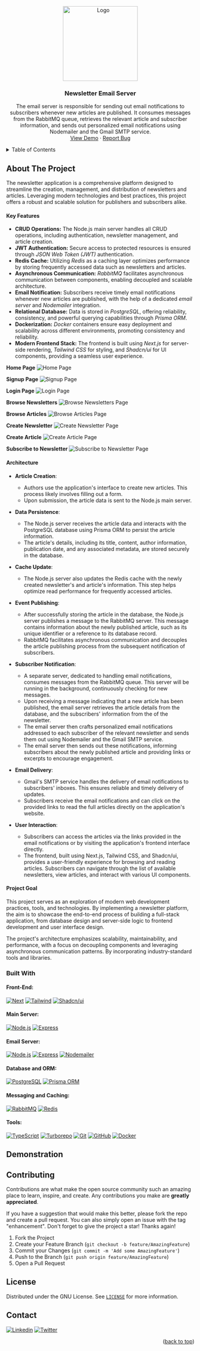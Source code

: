 <!-- PROJECT LOGO -->
<div align="center">
    <img src="https://github.com/KishorBalgi/Peer-to-Peer-Video-Communication/assets/75678927/4867b00c-4dc6-4a52-ae05-6d994a875528" alt="Logo" width="200" height="200">

  <h3 align="center">Newsletter Email Server</h3>

  <p align="center">
    The email server is responsible for sending out email notifications to subscribers whenever new articles are published. It consumes messages from the RabbitMQ queue, retrieves the relevant article and subscriber information, and sends out personalized email notifications using Nodemailer and the Gmail SMTP service.
    <br />
    <a href="">View Demo</a>
    ·
    <a href="https://github.com/KishorBalgi/newsletter-platform/issues">Report Bug</a>
  </p>
</div>

<!-- TABLE OF CONTENTS -->

<a name="readme-top"></a>

<details>
  <summary>Table of Contents</summary>
  <ol>
    <li>
      <a href="#about-the-project">About The Project</a>
      <ul>
        <li><a href="#built-with">Built With</a></li>
      </ul>
    </li>
    <li><a href="#demonstration">Demonstration</a></li>
    <li><a href="#contributing">Contributing</a></li>
    <li><a href="#license">License</a></li>
    <li><a href="#contact">Contact</a></li>

  </ol>
</details>

<!-- ABOUT THE PROJECT -->

## About The Project

The newsletter application is a comprehensive platform designed to streamline the creation, management, and distribution of newsletters and articles. Leveraging modern technologies and best practices, this project offers a robust and scalable solution for publishers and subscribers alike.

#### Key Features

- **CRUD Operations:** The Node.js main server handles all CRUD operations, including authentication, newsletter management, and article creation.
- **JWT Authentication:** Secure access to protected resources is ensured through _JSON Web Token (JWT)_ authentication.
- **Redis Cache:** Utilizing _Redis_ as a caching layer optimizes performance by storing frequently accessed data such as newsletters and articles.
- **Asynchronous Communication:** _RabbitMQ_ facilitates asynchronous communication between components, enabling decoupled and scalable architecture.
- **Email Notification:** Subscribers receive timely email notifications whenever new articles are published, with the help of a dedicated _email server_ and _Nodemailer_ integration.
- **Relational Database:** Data is stored in _PostgreSQL_, offering reliability, consistency, and powerful querying capabilities through _Prisma ORM_.
- **Dockerization:** _Docker_ containers ensure easy deployment and scalability across different environments, promoting consistency and reliability.
- **Modern Frontend Stack:** The frontend is built using _Next.js_ for server-side rendering, _Tailwind CSS_ for styling, and _Shadcn/ui_ for UI components, providing a seamless user experience.

**Home Page**
<img src="" alt="Home Page">

**Signup Page**
<img src="" alt="Signup Page">

**Login Page**
<img src="" alt="Login Page">

**Browse Newsletters**
<img src="" alt="Browse Newsletters Page">

**Browse Articles**
<img src="" alt="Browse Articles Page">

**Create Newsletter**
<img src="" alt="Create Newsletter Page">

**Create Article**
<img src="" alt="Create Article Page">

**Subscribe to Newsletter**
<img src="" alt="Subscribe to Newsletter Page">

#### Architecture

- **Article Creation**:

  - Authors use the application's interface to create new articles. This process likely involves filling out a form.
  - Upon submission, the article data is sent to the Node.js main server.

- **Data Persistence**:

  - The Node.js server receives the article data and interacts with the PostgreSQL database using Prisma ORM to persist the article information.
  - The article's details, including its title, content, author information, publication date, and any associated metadata, are stored securely in the database.

- **Cache Update**:

  - The Node.js server also updates the Redis cache with the newly created newsletter's and article's information. This step helps optimize read performance for frequently accessed articles.

- **Event Publishing**:

  - After successfully storing the article in the database, the Node.js server publishes a message to the RabbitMQ server. This message contains information about the newly published article, such as its unique identifier or a reference to its database record.
  - RabbitMQ facilitates asynchronous communication and decouples the article publishing process from the subsequent notification of subscribers.

- **Subscriber Notification**:

  - A separate server, dedicated to handling email notifications, consumes messages from the RabbitMQ queue. This server will be running in the background, continuously checking for new messages.
  - Upon receiving a message indicating that a new article has been published, the email server retrieves the article details from the database, and the subscribers' information from the of the newsletter.
  - The email server then crafts personalized email notifications addressed to each subscriber of the relevant newsletter and sends them out using Nodemailer and the Gmail SMTP service.
  - The email server then sends out these notifications, informing subscribers about the newly published article and providing links or excerpts to encourage engagement.

- **Email Delivery**:

  - Gmail's SMTP service handles the delivery of email notifications to subscribers' inboxes. This ensures reliable and timely delivery of updates.
  - Subscribers receive the email notifications and can click on the provided links to read the full articles directly on the application's website.

- **User Interaction**:
  - Subscribers can access the articles via the links provided in the email notifications or by visiting the application's frontend interface directly.
  - The frontend, built using Next.js, Tailwind CSS, and Shadcn/ui, provides a user-friendly experience for browsing and reading articles. Subscribers can navigate through the list of available newsletters, view articles, and interact with various UI components.

#### Project Goal

This project serves as an exploration of modern web development practices, tools, and technologies. By implementing a newsletter platform, the aim is to showcase the end-to-end process of building a full-stack application, from database design and server-side logic to frontend development and user interface design.

The project's architecture emphasizes scalability, maintainability, and performance, with a focus on decoupling components and leveraging asynchronous communication patterns. By incorporating industry-standard tools and libraries.

### Built With

#### Front-End:

[![Next][Next.js]][Next-url]
[![Tailwind][tailwind]][tailwind-url]
[![Shadcn/ui][Shadcn]][Shadcn-url]

#### Main Server:

[![Node.js][Node.js]][Node.js-url]
[![Express][Express]][Express-url]

#### Email Server:

[![Node.js][Node.js]][Node.js-url]
[![Express][Express]][Express-url]
[![Nodemailer][Nodemailer]][Nodemailer-url]

#### Database and ORM:

[![PostgreSQL][Postgre]][Postgre-url]
[![Prisma ORM][prisma]][prisma-url]

#### Messaging and Caching:

[![RabbitMQ][RabbitMQ]][RabbitMQ-url]
[![Redis][Redis]][Redis-url]

#### Tools:

[![TypeScript][TS]][TS-url]
[![Turborepo][Turborepo]][Turborepo-url]
[![Git][Git]][Git-url]
[![GitHub][GitHub]][GitHub-url]
[![Docker][Docker]][Docker-url]

<!-- [![Prometheus][Prometheus]][Prometheus-url]
[![Grafana][Grafana]][Grafana-url] -->

## Demonstration

<!-- CONTRIBUTING -->

## Contributing

Contributions are what make the open source community such an amazing place to learn, inspire, and create. Any contributions you make are **greatly appreciated**.

If you have a suggestion that would make this better, please fork the repo and create a pull request. You can also simply open an issue with the tag "enhancement".
Don't forget to give the project a star! Thanks again!

1. Fork the Project
2. Create your Feature Branch (`git checkout -b feature/AmazingFeature`)
3. Commit your Changes (`git commit -m 'Add some AmazingFeature'`)
4. Push to the Branch (`git push origin feature/AmazingFeature`)
5. Open a Pull Request

<!-- LICENSE -->

## License

Distributed under the GNU License. See [`LICENSE`](https://github.com/KishorBalgi/newsletter-platform/blob/main/LICENSE) for more information.

<!-- CONTACT -->

## Contact

[![Linkedin][lnk]][lnk-url]
[![Twitter][twitter]][twitter-url]

<p align="right">(<a href="#readme-top">back to top</a>)</p>

<!-- MARKDOWN LINKS & IMAGES -->

[Next.js]: https://img.shields.io/badge/next.js-000000?style=for-the-badge&logo=nextdotjs&logoColor=white
[Next-url]: https://nextjs.org/
[TS]: https://img.shields.io/badge/TypeScript-007ACC?style=for-the-badge&logo=typescript&logoColor=white
[TS-url]: https://www.typescriptlang.org/
[Express]: https://img.shields.io/badge/Express.js-000000?style=for-the-badge&logo=express&logoColor=white
[Express-url]: https://expressjs.com/
[Postgre]: https://img.shields.io/badge/PostgreSQL-316192?style=for-the-badge&logo=postgresql&logoColor=white
[Postgre-url]: https://www.postgresql.org/
[prisma]: https://img.shields.io/badge/Prisma-3982CE?style=for-the-badge&logo=Prisma&logoColor=white
[prisma-url]: https://www.prisma.io/
[tailwind]: https://img.shields.io/badge/Tailwind_CSS-38B2AC?style=for-the-badge&logo=tailwind-css&logoColor=white
[tailwind-url]: https://tailwindcss.com/
[RabbitMQ]: https://img.shields.io/badge/Rabbitmq-FF6600?style=for-the-badge&logo=rabbitmq&logoColor=white
[RabbitMQ-url]: https://www.rabbitmq.com/
[Redis]: https://img.shields.io/badge/redis-%23DD0031.svg?style=for-the-badge&logo=redis&logoColor=white
[Redis-url]: https://redis.io/
[lnk]: https://img.shields.io/badge/LinkedIn-0077B5?style=for-the-badge&logo=linkedin&logoColor=white
[lnk-url]: https://www.linkedin.com/in/kishorbalgi/
[twitter]: https://img.shields.io/badge/Twitter-1DA1F2?style=for-the-badge&logo=twitter&logoColor=white
[twitter-url]: https://twitter.com/KishorBalgi
[Docker]: https://img.shields.io/badge/docker-%230db7ed.svg?style=for-the-badge&logo=docker&logoColor=white
[Docker-url]: https://www.docker.com/
[Grafana]: https://img.shields.io/badge/grafana-%23F46800.svg?style=for-the-badge&logo=grafana&logoColor=white
[Grafana-url]: https://grafana.com/
[Prometheus]: https://img.shields.io/badge/Prometheus-E6522C?style=for-the-badge&logo=Prometheus&logoColor=white
[Prometheus-url]: https://prometheus.io/
[Git]: https://img.shields.io/badge/git-%23F05033.svg?style=for-the-badge&logo=git&logoColor=white
[Git-url]: https://git-scm.com/
[GitHub]: https://img.shields.io/badge/GitHub-100000?style=for-the-badge&logo=github&logoColor=white
[GitHub-url]: https://github.com
[Node.js]: https://img.shields.io/badge/Node.js-43853D?style=for-the-badge&logo=node.js&logoColor=white
[Node.js-url]: https://nodejs.org/en/
[Nodemailer]: https://img.shields.io/badge/Nodemailer-009CAB?style=for-the-badge&logo=Nodemailer&logoColor=white
[Nodemailer-url]: https://nodemailer.com/about/
[Turborepo]: https://img.shields.io/badge/turborepo-000000?style=for-the-badge&logo=turborepo&logoColor=white
[Turborepo-url]: https://turborepo.com/
[Shadcn]: https://img.shields.io/badge/shadcn/ui-000000?style=for-the-badge&logo=shadcn&logoColor=white
[Shadcn-url]: https://shadcn.com/

